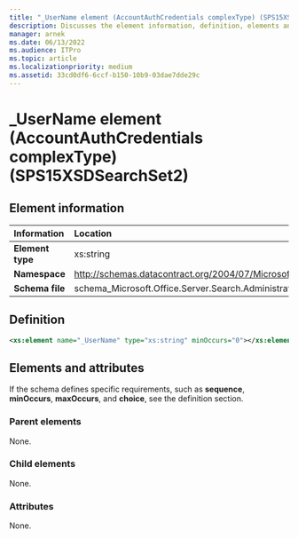 ```yaml
---
title: "_UserName element (AccountAuthCredentials complexType) (SPS15XSDSearchSet2)"
description: Discusses the element information, definition, elements and attributes for _UserName element (AccountAuthCredentials complexType) (SPS15XSDSearchSet2).
manager: arnek
ms.date: 06/13/2022
ms.audience: ITPro
ms.topic: article
ms.localizationpriority: medium
ms.assetid: 33cd0df6-6ccf-b150-10b9-03dae7dde29c
---
```


# _UserName element (AccountAuthCredentials complexType) (SPS15XSDSearchSet2)

## Element information

|Information|Location|
|:-----|:-----|
|**Element type**    |xs:string     |
|**Namespace**    |http://schemas.datacontract.org/2004/07/Microsoft.Office.Server.Search.Administration     |
|**Schema file**    |schema_Microsoft.Office.Server.Search.Administration.xsd     |

## Definition

```XML
<xs:element name="_UserName" type="xs:string" minOccurs="0"></xs:element>

```

## Elements and attributes

If the schema defines specific requirements, such as **sequence**, **minOccurs**, **maxOccurs**, and **choice**, see the definition section.

### Parent elements

None.

### Child elements

None.

### Attributes

None.
